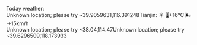 Today weather:  
Unknown location; please try ~39.9059631,116.391248Tianjin: ☀️ 🌡️+16°C 🌬️→15km/h  
Unknown location; please try ~38.04,114.47Unknown location; please try ~39.6296509,118.173933  
